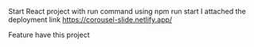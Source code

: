 Start React project with run command using
npm run start
I  attached the deployment link
https://corousel-slide.netlify.app/

Feature have this project
